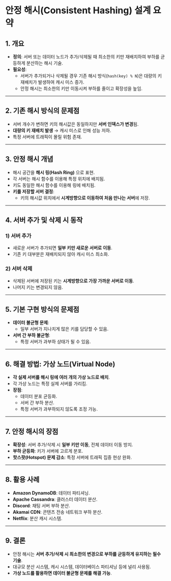 # **안정 해시(Consistent Hashing) 설계 요약**

## **1. 개요**
- **정의**: 서버 또는 데이터 노드가 추가/삭제될 때 최소한의 키만 재배치하여 부하를 균등하게 분산하는 해시 기술.
- **필요성**:
    - 서버가 추가되거나 삭제될 경우 기존 해시 방식(`hash(key) % N`)은 대량의 키 재배치가 발생하여 캐시 미스 증가.
    - 안정 해시는 최소한의 키만 이동시켜 부하를 줄이고 확장성을 높임.

---

## **2. 기존 해시 방식의 문제점**
- 서버 개수가 변하면 키의 해시값은 동일하지만 **서버 인덱스가 변경**됨.
- **대량의 키 재배치 발생** → 캐시 미스로 인해 성능 저하.
- 특정 서버에 트래픽이 몰릴 위험 존재.

---

## **3. 안정 해시 개념**
- 해시 공간을 **해시 링(Hash Ring)** 으로 표현.
- 각 서버는 해시 함수를 이용해 특정 위치에 배치됨.
- 키도 동일한 해시 함수를 이용해 링에 배치됨.
- **키를 저장할 서버 결정**:
    - 키의 해시값 위치에서 **시계방향으로 이동하여 처음 만나는 서버**에 저장.

---

## **4. 서버 추가 및 삭제 시 동작**
### **1) 서버 추가**
- 새로운 서버가 추가되면 **일부 키만 새로운 서버로 이동**.
- 기존 키 대부분은 재배치되지 않아 캐시 미스 최소화.

### **2) 서버 삭제**
- 삭제된 서버에 저장된 키는 **시계방향으로 가장 가까운 서버로 이동**.
- 나머지 키는 변경되지 않음.

---

## **5. 기본 구현 방식의 문제점**
- **데이터 불균형 문제**:
    - 일부 서버가 지나치게 많은 키를 담당할 수 있음.
- **서버 간 부하 불균형**:
    - 특정 서버가 과부하 상태가 될 수 있음.

---

## **6. 해결 방법: 가상 노드(Virtual Node)**
- **각 실제 서버를 해시 링에 여러 개의 가상 노드로 배치**.
- 각 가상 노드는 특정 실제 서버를 가리킴.
- **장점**:
    - 데이터 분포 균등화.
    - 서버 간 부하 분산.
    - 특정 서버가 과부하되지 않도록 조정 가능.

---

## **7. 안정 해시의 장점**
- **확장성**: 서버 추가/삭제 시 **일부 키만 이동**, 전체 데이터 이동 방지.
- **부하 균등화**: 키가 서버에 고르게 분포.
- **핫스팟(Hotspot) 문제 감소**: 특정 서버에 트래픽 집중 현상 완화.

---

## **8. 활용 사례**
- **Amazon DynamoDB**: 데이터 파티셔닝.
- **Apache Cassandra**: 클러스터 데이터 분산.
- **Discord**: 채팅 서버 부하 분산.
- **Akamai CDN**: 콘텐츠 전송 네트워크 부하 분산.
- **Netflix**: 분산 캐시 시스템.

---

## **9. 결론**
- 안정 해시는 **서버 추가/삭제 시 최소한의 변경으로 부하를 균등하게 유지하는 필수 기술**.
- 대규모 분산 시스템, 캐시 시스템, 데이터베이스 파티셔닝 등에 널리 사용됨.
- **가상 노드를 활용하면 데이터 불균형 문제를 해결 가능**.
